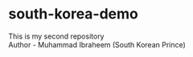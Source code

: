 # south-korea-demo
This is my second repository
<br>
Author - Muhammad Ibraheem (South Korean Prince)
